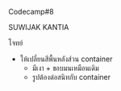 Codecamp#8

SUWIJAK KANTIA

โจทย์
 - ให้เปลี่ยนสีพื้นหลังส่วน container
 	- มีเงา + ขอบมนเหมือนเดิม
	- รูปต้องต่อสนิทกับ container
 
